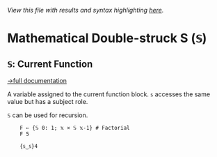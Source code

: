 *View this file with results and syntax highlighting [here](https://saltytine.github.io/BQN/help/currentfunction.html).*

# Mathematical Double-struck S (`𝕊`)

## `𝕊`: Current Function
[→full documentation](../doc/block.md#self-reference)

A variable assigned to the current function block. `𝕤` accesses the same value but has a subject role.

`𝕊` can be used for recursion.

        F ← {𝕊 0: 1; 𝕩 × 𝕊 𝕩-1} # Factorial
        F 5

        {𝕤‿𝕤}4
